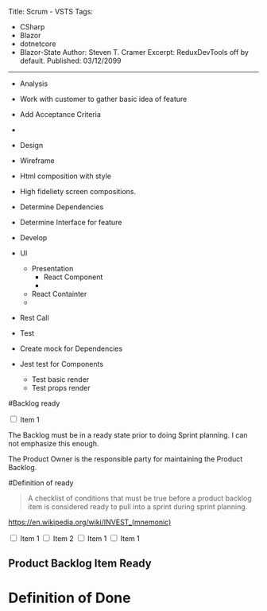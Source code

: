 Title: Scrum - VSTS
Tags: 
  - CSharp 
  - Blazor 
  - dotnetcore 
  - Blazor-State
Author: Steven T. Cramer
Excerpt: ReduxDevTools off by default. 
Published: 03/12/2099
---

* Analysis
 * Work with customer to gather basic idea of feature
 * Add Acceptance Criteria
 * 

* Design
 * Wireframe
 * Html composition with style
 * High fideliety screen compositions.
 * Determine Dependencies
 * Determine Interface for feature
* Develop
 * UI
     * Presentation
         * React Component
         * 
     * React Containter
     * 
 * Rest Call

* Test
 * Create mock for Dependencies
 * Jest test for Components
     * Test basic render
     * Test props render


#Backlog ready

<input type="checkbox"> Item 1

The Backlog must be in a ready state prior to doing Sprint planning.  I can not emphasize this enough. 

The Product Owner is the responsible party for maintaining the Product Backlog.

#Definition of ready

>A checklist of conditions that must be true before a product backlog item is considered ready to pull into a sprint during sprint planning.

https://en.wikipedia.org/wiki/INVEST_(mnemonic)

<input type="checkbox"> Item 1
<input type="checkbox"> Item 2
<input type="checkbox"> Item 1
<input type="checkbox"> Item 1
## Product Backlog Item Ready



# Definition of Done

